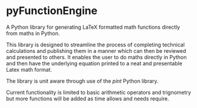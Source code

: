 # pyFunctionEngine
A Python library for generating LaTeX formatted math functions directly from maths in Python.

This library is designed to streamline the process of completing technical calculations and publishing them in a manner which can then be reviewed and presented to others. It enables the user to do maths directly in Python and then have the underlying equation printed to a neat and presentable Latex math format.

The library is unit aware through use of the _pint_ Python library.

Current functionality is limited to basic arithmetic operators and trignometry but more functions will be added as time allows and needs require.